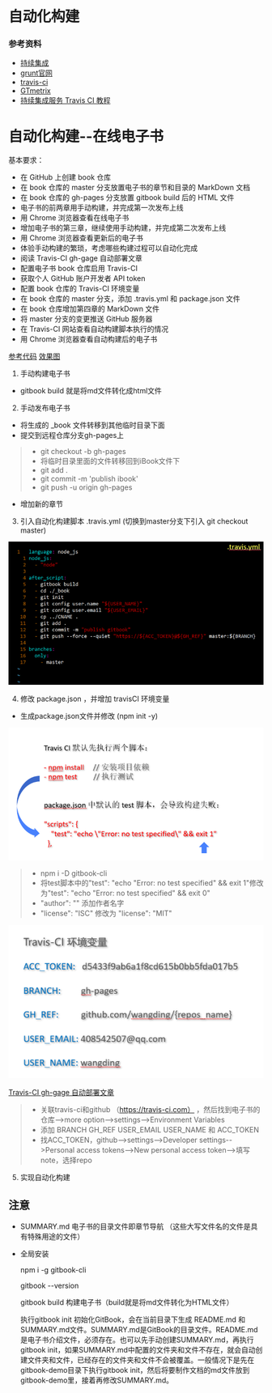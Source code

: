 # 自动化构建

### 参考资料

- [持续集成](https://baike.baidu.com/item/%E6%8C%81%E7%BB%AD%E9%9B%86%E6%88%90/6250744)
- [grunt官网](https://www.gruntjs.net/)
- [travis-ci](https://travis-ci.org/)
- [GTmetrix](https://gtmetrix.com/)
- [持续集成服务 Travis CI 教程](http://www.ruanyifeng.com/blog/2017/12/travis_ci_tutorial.html)

# 自动化构建--在线电子书

基本要求：
- 在 GitHub 上创建 book 仓库
- 在 book 仓库的 master 分支放置电子书的章节和目录的 MarkDown 文档
- 在 book 仓库的 gh-pages 分支放置 gitbook build 后的 HTML 文件
- 电子书的前两章用手动构建，并完成第一次发布上线
- 用 Chrome 浏览器查看在线电子书
- 增加电子书的第三章，继续使用手动构建，并完成第二次发布上线
- 用 Chrome 浏览器查看更新后的电子书
- 体验手动构建的繁琐，考虑哪些构建过程可以自动化完成
- 阅读 Travis-CI gh-gage 自动部署文章
- 配置电子书 book 仓库启用 Travis-CI
- 获取个人 GitHub 账户开发者 API token
- 配置 book 仓库的 Travis-CI 环境变量
- 在 book 仓库的 master 分支，添加 .travis.yml 和 package.json 文件
- 在 book 仓库增加第四章的 MarkDown 文件
- 将 master 分支的变更推送 GitHub 服务器
- 在 Travis-CI 网站查看自动构建脚本执行的情况
- 用 Chrome 浏览器查看自动构建后的电子书

[参考代码](https://github.com/lishuangg/diybook)
[效果图](https://lishuangg.github.io/diybook/)

1. 手动构建电子书
- gitbook build 就是将md文件转化成html文件

2. 手动发布电子书
- 将生成的 _book 文件转移到其他临时目录下面
- 提交到远程仓库分支gh-pages上
> - git checkout -b gh-pages
> - 将临时目录里面的文件转移回到iBook文件下
> - git add .
> - git commit -m 'publish ibook'
> - git push -u origin gh-pages
- 增加新的章节

3. 引入自动化构建脚本 .travis.yml (切换到master分支下引入 git checkout master)

![travis.yml](../image/travis.png)

4. 修改 package.json ，并增加 travisCI 环境变量
- 生成package.json文件并修改 (npm init -y)

![travis-ci](../image/travis-ci(2).png)

> - npm i -D gitbook-cli
> - 将test脚本中的"test": "echo \"Error: no test specified\" && exit 1"修改为"test": "echo \"Error: no test specified\" && exit 0"
> - "author": "" 添加作者名字
> - "license": "ISC" 修改为 "license": "MIT"

![travis-ci](../image/travis-ci(1).png)

[Travis-CI gh-gage 自动部署文章](https://segmentfault.com/a/1190000015274243)

> - 关联travis-ci和github （https://travis-ci.com） ，然后找到电子书的仓库-->more option-->settings-->Environment Variables
> - 添加 BRANCH GH_REF USER_EMAIL USER_NAME 和 ACC_TOKEN
> - 找ACC_TOKEN，github-->settings-->Developer settings-->Personal access tokens-->New personal access token-->填写note，选择repo

5. 实现自动化构建

## 注意
- SUMMARY.md 电子书的目录文件即章节导航  （这些大写文件名的文件是具有特殊用途的文件）
- 全局安装 

    npm i -g gitbook-cli
    
    gitbook --version

    gitbook build 构建电子书（build就是将md文件转化为HTML文件）

    执行gitbook init 初始化GitBook，会在当前目录下生成 README.md 和 SUMMARY.md文件。SUMMARY.md是GitBook的目录文件。README.md是电子书介绍文件，必须存在。也可以先手动创建SUMMARY.md，再执行gitbook init，如果SUMMARY.md中配置的文件夹和文件不存在，就会自动创建文件夹和文件，已经存在的文件夹和文件不会被覆盖。一般情况下是先在gitbook-demo目录下执行gitbook init，然后将要制作文档的md文件放到gitbook-demo里，接着再修改SUMMARY.md。